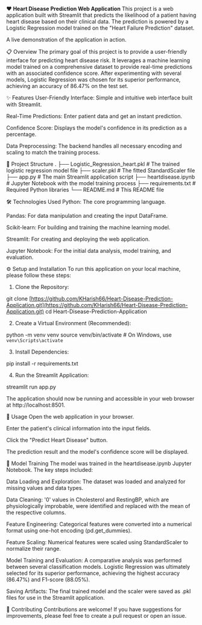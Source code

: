 **❤️ Heart Disease Prediction Web Application**
This project is a web application built with Streamlit that predicts the likelihood of a patient having heart disease based on their clinical data. The prediction is powered by a Logistic Regression model trained on the "Heart Failure Prediction" dataset.

A live demonstration of the application in action.

📋 Overview
The primary goal of this project is to provide a user-friendly interface for predicting heart disease risk. It leverages a machine learning model trained on a comprehensive dataset to provide real-time predictions with an associated confidence score. After experimenting with several models, Logistic Regression was chosen for its superior performance, achieving an accuracy of 86.47% on the test set.

✨ Features
User-Friendly Interface: Simple and intuitive web interface built with Streamlit.

Real-Time Predictions: Enter patient data and get an instant prediction.

Confidence Score: Displays the model's confidence in its prediction as a percentage.

Data Preprocessing: The backend handles all necessary encoding and scaling to match the training process.

📂 Project Structure
.
├── Logistic_Regression_heart.pkl   # The trained logistic regression model file
├── scaler.pkl                        # The fitted StandardScaler file
├── app.py                            # The main Streamlit application script
├── heartdisease.ipynb                # Jupyter Notebook with the model training process
├── requirements.txt                  # Required Python libraries
└── README.md                         # This README file

🛠️ Technologies Used
Python: The core programming language.

Pandas: For data manipulation and creating the input DataFrame.

Scikit-learn: For building and training the machine learning model.

Streamlit: For creating and deploying the web application.

Jupyter Notebook: For the initial data analysis, model training, and evaluation.

⚙️ Setup and Installation
To run this application on your local machine, please follow these steps:

1. Clone the Repository:

git clone [https://github.com/KHarish66/Heart-Disease-Prediction-Application.git](https://github.com/KHarish66/Heart-Disease-Prediction-Application.git)
cd Heart-Disease-Prediction-Application

2. Create a Virtual Environment (Recommended):

python -m venv venv
source venv/bin/activate  # On Windows, use `venv\Scripts\activate`

3. Install Dependencies:

pip install -r requirements.txt

4. Run the Streamlit Application:

streamlit run app.py

The application should now be running and accessible in your web browser at http://localhost:8501.

🚀 Usage
Open the web application in your browser.

Enter the patient's clinical information into the input fields.

Click the "Predict Heart Disease" button.

The prediction result and the model's confidence score will be displayed.

🧠 Model Training
The model was trained in the heartdisease.ipynb Jupyter Notebook. The key steps included:

Data Loading and Exploration: The dataset was loaded and analyzed for missing values and data types.

Data Cleaning: '0' values in Cholesterol and RestingBP, which are physiologically improbable, were identified and replaced with the mean of the respective columns.

Feature Engineering: Categorical features were converted into a numerical format using one-hot encoding (pd.get_dummies).

Feature Scaling: Numerical features were scaled using StandardScaler to normalize their range.

Model Training and Evaluation: A comparative analysis was performed between several classification models. Logistic Regression was ultimately selected for its superior performance, achieving the highest accuracy (86.47%) and F1-score (88.05%).

Saving Artifacts: The final trained model and the scaler were saved as .pkl files for use in the Streamlit application.

🤝 Contributing
Contributions are welcome! If you have suggestions for improvements, please feel free to create a pull request or open an issue.

